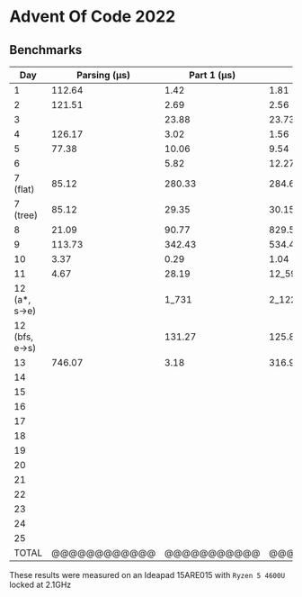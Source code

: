 # Advent Of Code 2022

## Benchmarks

| Day            | Parsing (μs) | Part 1 (μs) | Part 2 (μs) | Total (μs) |
|----------------|--------------|-------------|-------------|------------|
| 1              | 112.64       | 1.42        | 1.81        | 115.87     |
| 2              | 121.51       | 2.69        | 2.56        | 126.76     |
| 3              |              | 23.88       | 23.73       | 47.61      |
| 4              | 126.17       | 3.02        | 1.56        | 130.75     |
| 5              | 77.38        | 10.06       | 9.54        | 96.98      |
| 6              |              | 5.82        | 12.27       | 18.09      |
| 7 (flat)       | 85.12        | 280.33      | 284.69      | 650.14     |
| 7 (tree)       | 85.12        | 29.35       | 30.15       | 144.62     |
| 8              | 21.09        | 90.77       | 829.58      | 941.44     |
| 9              | 113.73       | 342.43      | 534.43      | 990.58     |
| 10             | 3.37         | 0.29        | 1.04        | 4.7        |
| 11             | 4.67         | 28.19       | 12_593      | 12_625.86  |
| 12 (a*, s->e)  |              | 1_731       | 2_122       | 3_853      |
| 12 (bfs, e->s) |              | 131.27      | 125.87      | 257.14     |
| 13             | 746.07       | 3.18        | 316.97      | 1_066.22   |
| 14             |              |             |             |            |
| 15             |              |             |             |            |
| 16             |              |             |             |            |
| 17             |              |             |             |            |
| 18             |              |             |             |            |
| 19             |              |             |             |            |
| 20             |              |             |             |            |
| 21             |              |             |             |            |
| 22             |              |             |             |            |
| 23             |              |             |             |            |
| 24             |              |             |             |            |
| 25             |              |             |             |            |
| TOTAL          | @@@@@@@@@@@@ | @@@@@@@@@@@ | @@@@@@@@@@@ | 16_565.99  |

These results were measured on an Ideapad 15ARE015 with `Ryzen 5 4600U` locked at 2.1GHz
